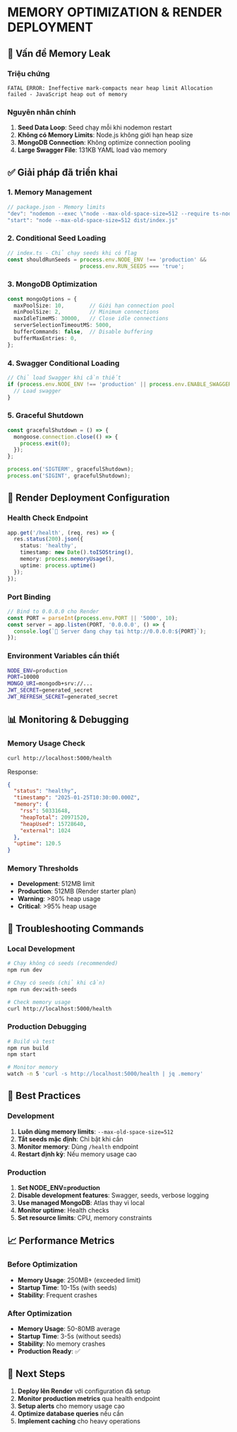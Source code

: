 # MEMORY OPTIMIZATION & RENDER DEPLOYMENT

## 🚨 Vấn đề Memory Leak

### Triệu chứng
```
FATAL ERROR: Ineffective mark-compacts near heap limit Allocation failed - JavaScript heap out of memory
```

### Nguyên nhân chính
1. **Seed Data Loop**: Seed chạy mỗi khi nodemon restart
2. **Không có Memory Limits**: Node.js không giới hạn heap size
3. **MongoDB Connection**: Không optimize connection pooling
4. **Large Swagger File**: 131KB YAML load vào memory

## ✅ Giải pháp đã triển khai

### 1. Memory Management
```typescript
// package.json - Memory limits
"dev": "nodemon --exec \"node --max-old-space-size=512 --require ts-node/register src/index.ts\""
"start": "node --max-old-space-size=512 dist/index.js"
```

### 2. Conditional Seed Loading
```typescript
// index.ts - Chỉ chạy seeds khi có flag
const shouldRunSeeds = process.env.NODE_ENV !== 'production' && 
                       process.env.RUN_SEEDS === 'true';
```

### 3. MongoDB Optimization
```typescript
const mongoOptions = {
  maxPoolSize: 10,        // Giới hạn connection pool
  minPoolSize: 2,         // Minimum connections
  maxIdleTimeMS: 30000,   // Close idle connections
  serverSelectionTimeoutMS: 5000,
  bufferCommands: false,  // Disable buffering
  bufferMaxEntries: 0,
};
```

### 4. Swagger Conditional Loading
```typescript
// Chỉ load Swagger khi cần thiết
if (process.env.NODE_ENV !== 'production' || process.env.ENABLE_SWAGGER === 'true') {
  // Load swagger
}
```

### 5. Graceful Shutdown
```typescript
const gracefulShutdown = () => {
  mongoose.connection.close(() => {
    process.exit(0);
  });
};

process.on('SIGTERM', gracefulShutdown);
process.on('SIGINT', gracefulShutdown);
```

## 🚀 Render Deployment Configuration

### Health Check Endpoint
```typescript
app.get('/health', (req, res) => {
  res.status(200).json({ 
    status: 'healthy', 
    timestamp: new Date().toISOString(),
    memory: process.memoryUsage(),
    uptime: process.uptime()
  });
});
```

### Port Binding
```typescript
// Bind to 0.0.0.0 cho Render
const PORT = parseInt(process.env.PORT || '5000', 10);
const server = app.listen(PORT, '0.0.0.0', () => {
  console.log(`🚀 Server đang chạy tại http://0.0.0.0:${PORT}`);
});
```

### Environment Variables cần thiết
```bash
NODE_ENV=production
PORT=10000
MONGO_URI=mongodb+srv://...
JWT_SECRET=generated_secret
JWT_REFRESH_SECRET=generated_secret
```

## 📊 Monitoring & Debugging

### Memory Usage Check
```bash
curl http://localhost:5000/health
```

Response:
```json
{
  "status": "healthy",
  "timestamp": "2025-01-25T10:30:00.000Z",
  "memory": {
    "rss": 50331648,
    "heapTotal": 20971520,
    "heapUsed": 15728640,
    "external": 1024
  },
  "uptime": 120.5
}
```

### Memory Thresholds
- **Development**: 512MB limit
- **Production**: 512MB (Render starter plan)
- **Warning**: >80% heap usage
- **Critical**: >95% heap usage

## 🔧 Troubleshooting Commands

### Local Development
```bash
# Chạy không có seeds (recommended)
npm run dev

# Chạy có seeds (chỉ khi cần)
npm run dev:with-seeds

# Check memory usage
curl http://localhost:5000/health
```

### Production Debugging
```bash
# Build và test
npm run build
npm start

# Monitor memory
watch -n 5 'curl -s http://localhost:5000/health | jq .memory'
```

## 🚦 Best Practices

### Development
1. **Luôn dùng memory limits**: `--max-old-space-size=512`
2. **Tắt seeds mặc định**: Chỉ bật khi cần
3. **Monitor memory**: Dùng `/health` endpoint
4. **Restart định kỳ**: Nếu memory usage cao

### Production  
1. **Set NODE_ENV=production**
2. **Disable development features**: Swagger, seeds, verbose logging
3. **Use managed MongoDB**: Atlas thay vì local
4. **Monitor uptime**: Health checks
5. **Set resource limits**: CPU, memory constraints

## 📈 Performance Metrics

### Before Optimization
- **Memory Usage**: 250MB+ (exceeded limit)
- **Startup Time**: 10-15s (with seeds)
- **Stability**: Frequent crashes

### After Optimization  
- **Memory Usage**: 50-80MB average
- **Startup Time**: 3-5s (without seeds)
- **Stability**: No memory crashes
- **Production Ready**: ✅

## 🔄 Next Steps

1. **Deploy lên Render** với configuration đã setup
2. **Monitor production metrics** qua health endpoint
3. **Setup alerts** cho memory usage cao
4. **Optimize database queries** nếu cần
5. **Implement caching** cho heavy operations 